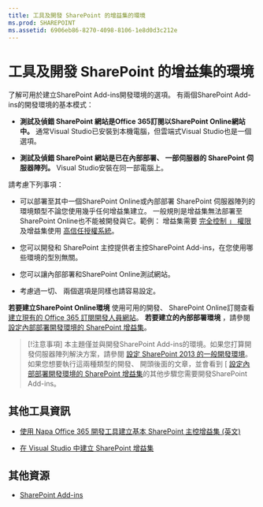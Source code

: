 ```yaml
---
title: 工具及開發 SharePoint 的增益集的環境
ms.prod: SHAREPOINT
ms.assetid: 6906eb86-8270-4098-8106-1e8d0d3c212e
---
```



# 工具及開發 SharePoint 的增益集的環境
了解可用於建立SharePoint Add-ins開發環境的選項。
有兩個SharePoint Add-ins的開發環境的基本模式：
  
    
    


- **測試及偵錯 SharePoint 網站是Office 365訂閱以SharePoint Online網站中。** 通常Visual Studio已安裝到本機電腦，但雲端式Visual Studio也是一個選項。
    
  
- **測試及偵錯 SharePoint 網站是已在內部部署、 一部伺服器的 SharePoint 伺服器陣列。** Visual Studio安裝在同一部電腦上。
    
  

請考慮下列事項：
  
    
    


- 可以部署至其中一個SharePoint Online或內部部署 SharePoint 伺服器陣列的環境類型不論您使用幾乎任何增益集建立。 一般規則是增益集無法部署至SharePoint Online也不能被開發與它。範例： 增益集需要 [完全控制 」 權限](add-in-permissions-in-sharepoint-2013.md)及增益集使用 [高信任授權系統](creating-sharepoint-add-ins-that-use-high-trust-authorization.md)。
    
  
- 您可以開發和 SharePoint 主控提供者主控SharePoint Add-ins，在您使用哪些環境的型別無關。
    
  
- 您可以讓內部部署和SharePoint Online測試網站。
    
  
- 考慮過一切、 兩個選項是同樣也請容易設定。
    
  
 **若要建立SharePoint Online環境** 使用可用的開發、 SharePoint Online訂閱查看 [建立現有的 Office 365 訂閱開發人員網站](create-a-developer-site-on-an-existing-office-365-subscription.md)。 **若要建立的內部部署環境** ，請參閱 [設定內部部署開發環境的 SharePoint 增益集](set-up-an-on-premises-development-environment-for-sharepoint-add-ins.md)。
> [!注意事項]
> 本主題僅並與開發SharePoint Add-ins的環境。如果您打算開發伺服器陣列解決方案，請參閱 [設定 SharePoint 2013 的一般開發環境](http://msdn.microsoft.com/library/08e4e4e1-d960-43fa-85df-f3c279ed6927%28Office.15%29.aspx)。如果您想要執行這兩種類型的開發、 開頭後面的文章，並會看到 [  [設定內部部署開發環境的 SharePoint 增益集](set-up-an-on-premises-development-environment-for-sharepoint-add-ins.md)的其他步驟您需要開發SharePoint Add-ins。
  
    
    


## 其他工具資訊


-  [使用 Napa Office 365 開發工具建立基本 SharePoint 主控增益集 (英文)](create-a-basic-sharepoint-hosted-add-in-by-using-napa-office-365-development-too.md)
    
  
-  [在 Visual Studio 中建立 SharePoint 增益集](create-sharepoint-add-ins-in-visual-studio.md)
    
  

## 其他資源
<a name="bk_addresources"> </a>


-  [SharePoint Add-ins](sharepoint-add-ins.md)
    
  

